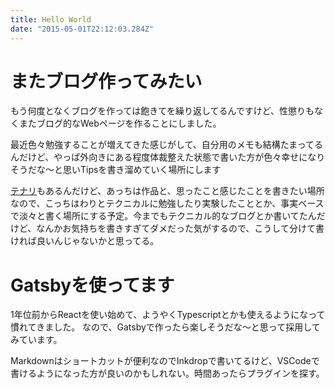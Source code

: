 ```yaml
---
title: Hello World
date: "2015-05-01T22:12:03.284Z"
---
```


# またブログ作ってみたい

もう何度となくブログを作っては飽きてを繰り返してるんですけど、性懲りもなくまたブログ的なWebページを作ることにしました。

最近色々勉強することが増えてきた感じがして、自分用のメモも結構たまってるんだけど、やっぱ外向きにある程度体裁整えた状態で書いた方が色々幸せになりそうだな～と思いTipsを書き溜めていく場所にします

[テナリ](https://tenari.jp/)もあるんだけど、あっちは作品と、思ったこと感じたことを書きたい場所なので、こっちはわりとテクニカルに勉強したり実験したこととか、事実ベースで淡々と書く場所にする予定。今までもテクニカル的なブログとか書いてたんだけど、なんかお気持ちを書きすぎてダメだった気がするので、こうして分けて書ければ良いんじゃないかと思ってる。

# Gatsbyを使ってます

1年位前からReactを使い始めて、ようやくTypescriptとかも使えるようになって慣れてきました。
なので、Gatsbyで作ったら楽しそうだな～と思って採用してみています。

Markdownはショートカットが便利なのでInkdropで書いてるけど、VSCodeで書けるようになった方が良いのかもしれない。時間あったらプラグインを探す。